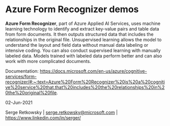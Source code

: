 # Azure Form Recognizer demos

**Azure Form Recognizer**, part of Azure Applied AI Services, uses machine learning technology to identify and extract key-value pairs and table data from form documents. It then outputs structured data that includes the relationships in the original file. Unsupervised learning allows the model to understand the layout and field data without manual data labeling or intensive coding. You can also conduct supervised learning with manually labeled data. Models trained with labeled data perform better and can also work with more complicated documents.


Documentation:
https://docs.microsoft.com/en-us/azure/cognitive-services/form-recognizer/#:~:text=Azure%20Form%20Recognizer%20is%20a%20cognitive%20service%20that,that%20includes%20the%20relationships%20in%20the%20original%20file.

02-Jun-2021

Serge Retkowsky | serge.retkowsky@microsoft.com | https://www.linkedin.com/in/serger/
